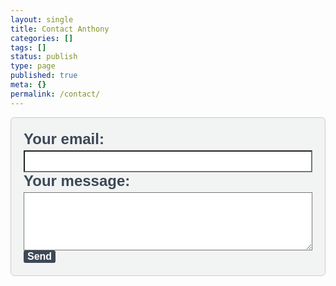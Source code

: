 ```yaml
---
layout: single
title: Contact Anthony
categories: []
tags: []
status: publish
type: page
published: true
meta: {}
permalink: /contact/
---
```


<form
  action="https://formspree.io/f/xanozypg"
  method="POST"
  style="background-color: #f2f3f3; border: 1px solid #ccc; border-radius: 6px; padding: 20px; max-width: 500px; margin: 0 auto;"
  >
  <label style="
    font-weight: 700;
    text-align: left;
    font-size: 24px;
    text-align: left;
    font-weight: 700;
    font-family: Helvetica, sans-serif;
    color: #3c4858;
    ">
  Your email:<br>
  <input type="email" name="email" style="width: 100%; padding: 8px; margin-top: 4px; background-color:#ffffff">
  </label>
  <label style="
    font-weight: 700;
    text-align: left;
    font-size: 24px;
    text-align: left;
    font-weight: 700;
    font-family: Helvetica, sans-serif;
    color: #3c4858;
    ">
  Your message:<br>
  <textarea name="message" style="width: 100%; padding: 8px; margin-top: 4px; background-color:#ffffff" rows="5"></textarea>
  </label>
  <button class="sib-form-block__button sib-form-block__button-with-loader" style="
    font-size: 16px;
    text-align: left;
    font-weight: 700;
    font-family: Helvetica, sans-serif;
    color: #ffffff;
    background-color: #3e4857;
    border-radius: 3px;
    border-width: 0px;
    " type="submit">Send
  </button>
</form>
